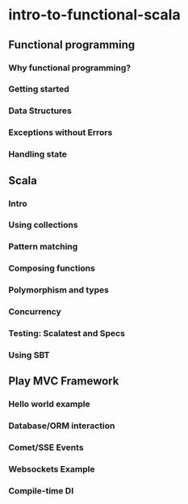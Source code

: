 # intro-to-functional-scala

## Functional programming

### Why functional programming?

### Getting started

### Data Structures

### Exceptions without Errors

### Handling state

## Scala

### Intro

### Using collections

### Pattern matching

### Composing functions

### Polymorphism and types

### Concurrency

### Testing: Scalatest and Specs

### Using SBT

## Play MVC Framework

### Hello world example

### Database/ORM interaction

### Comet/SSE Events

### Websockets Example

### Compile-time DI

